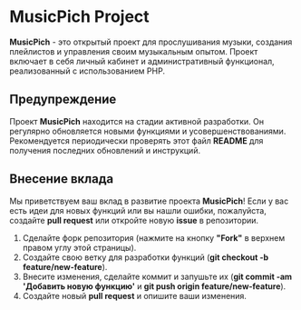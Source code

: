 # MusicPich Project
**MusicPich** - это открытый проект для прослушивания музыки, создания плейлистов и управления своим музыкальным опытом. Проект включает в себя личный кабинет и административный функционал, реализованный с использованием PHP.

## Предупреждение
Проект **MusicPich** находится на стадии активной разработки. Он регулярно обновляется новыми функциями и усовершенствованиями. Рекомендуется периодически проверять этот файл **README** для получения последних обновлений и инструкций.

## Внесение вклада
Мы приветствуем ваш вклад в развитие проекта **MusicPich**! Если у вас есть идеи для новых функций или вы нашли ошибки, пожалуйста, создайте **pull request** или откройте новую **issue** в репозитории.

1. Сделайте форк репозитория (нажмите на кнопку **"Fork"** в верхнем правом углу этой страницы).
2. Создайте свою ветку для разработки функций (**git checkout -b feature/new-feature**).
3. Внесите изменения, сделайте коммит и запушьте их (**git commit -am 'Добавить новую функцию'** и **git push origin feature/new-feature**).
4. Создайте новый **pull request** и опишите ваши изменения.
